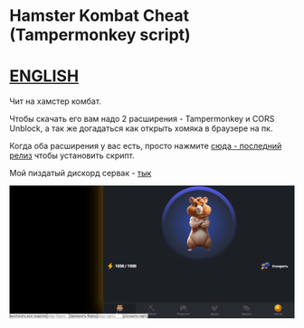 # Hamster Kombat Cheat (Tampermonkey script)
# [ENGLISH](https://github.com/ulybaka1337/hamster-kombat-cheat/blob/main/READMEEN.md)

Чит на хамстер комбат.

Чтобы скачать его вам надо 2 расширения - Tampermonkey и CORS Unblock, а так же догадаться как открыть хомяка в браузере на пк.

Когда оба расширения у вас есть, просто нажмите [сюда - последний релиз](https://github.com/ulybaka1337/hamster-kombat-cheat/raw/2.0/main.js) чтобы установить скрипт.

Мой пиздатый дискорд сервак - [тык](https://discord.gg/7radMBMnNZ)

![Hamster Kombat Cheat v2 screenshot](v2preview.png)

